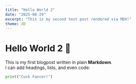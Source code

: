 ```yaml
---
title: "Hello World 2"
date: "2025-08-29"
excerpt: "This is my second test post rendered via MDX!"
theme: XD
---
```


# Hello World 2 👋

This is my first blogpost written in plain **Markdown**.  
I can add headings, lists, and even code:

```python
print("Cuck Fancer!")
```
